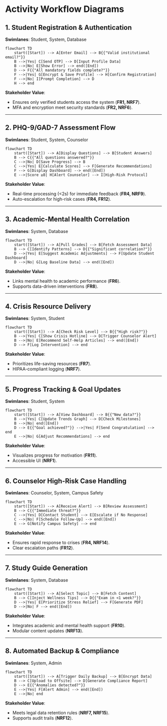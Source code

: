 # Activity Workflow Diagrams

## 1. Student Registration & Authentication  
**Swimlanes**: Student, System, Database  
```mermaid
flowchart TD
    start([Start]) --> A[Enter Email] --> B{{"Valid institutional email?"}}
    B -->|Yes| C[Send OTP] --> D[Input Profile Data]
    B -->|No| E[Show Error] --> end([End])
    D --> F{{"All mandatory fields complete?"}}
    F -->|Yes| G[Encrypt & Save Profile] --> H[Confirm Registration]
    F -->|No| I[Prompt Completion] --> D
    H --> end
```
**Stakeholder Value**:  
- Ensures only verified students access the system (**FR1, NRF7**).  
- MFA and encryption meet security standards (**FR2, NRF6**).  

---

## 2. PHQ-9/GAD-7 Assessment Flow  
**Swimlanes**: Student, System, Counselor  
```mermaid
flowchart TD
    start([Start]) --> A[Display Questions] --> B[Student Answers]
    B --> C{{"All questions answered?"}}
    C -->|No| D[Save Progress] --> B
    C -->|Yes| E[Calculate Scores] --> F[Generate Recommendations]
    F --> G[Display Dashboard] --> end([End])
    E -->|Score ≥8| H[Alert Counselor] --> I[High-Risk Protocol]
```
**Stakeholder Value**:  
- Real-time processing (<2s) for immediate feedback (**FR4, NRF9**).  
- Auto-escalation for high-risk cases (**FR4, FR12**).  

---

## 3. Academic-Mental Health Correlation  
**Swimlanes**: System, Database  
```mermaid
flowchart TD
    start([Start]) --> A[Pull Grades] --> B[Fetch Assessment Data]
    B --> C[Identify Patterns] --> D{{"Significant correlation?"}}
    D -->|Yes| E[Suggest Academic Adjustments] --> F[Update Student Dashboard]
    D -->|No| G[Log Baseline Data] --> end([End])
```
**Stakeholder Value**:  
- Links mental health to academic performance (**FR6**).  
- Supports data-driven interventions (**FR8**).  

---

## 4. Crisis Resource Delivery  
**Swimlanes**: System, Student  
```mermaid
flowchart TD
    start([Start]) --> A[Check Risk Level] --> B{{"High risk?"}}
    B -->|Yes| C[Show Crisis Hotline] --> D[Trigger Counselor Alert]
    B -->|No| E[Recommend Self-Help Articles] --> end([End])
    D --> F[Log Intervention] --> end
```
**Stakeholder Value**:  
- Prioritizes life-saving resources (**FR7**).  
- HIPAA-compliant logging (**NRF7**).  

---

## 5. Progress Tracking & Goal Updates  
**Swimlanes**: Student, System  
```mermaid
flowchart TD
    start([Start]) --> A[View Dashboard] --> B{{"New data?"}}
    B -->|Yes| C[Update Trends Graph] --> D[Check Milestones]
    B -->|No| end([End])
    D --> E{{"Goal achieved?"}} -->|Yes| F[Send Congratulation] --> end
    E -->|No| G[Adjust Recommendations] --> end
```
**Stakeholder Value**:  
- Visualizes progress for motivation (**FR11**).  
- Accessible UI (**NRF1**).  

---

## 6. Counselor High-Risk Case Handling  
**Swimlanes**: Counselor, System, Campus Safety  
```mermaid
flowchart TD
    start([Start]) --> A[Receive Alert] --> B[Review Assessment]
    B --> C{{"Immediate threat?"}}
    C -->|Yes| D[Contact Student] --> E[Escalate if No Response]
    C -->|No| F[Schedule Follow-Up] --> end([End])
    E --> G[Notify Campus Safety] --> end
```
**Stakeholder Value**:  
- Ensures rapid response to crises (**FR4, NRF14**).  
- Clear escalation paths (**FR12**).  

---

## 7. Study Guide Generation  
**Swimlanes**: System, Database  
```mermaid
flowchart TD
    start([Start]) --> A[Select Topic] --> B[Fetch Content]
    B --> C[Inject Wellness Tips] --> D{{"Exam in <1 week?"}}
    D -->|Yes| E[Prioritize Stress Relief] --> F[Generate PDF]
    D -->|No| F --> end([End])
```
**Stakeholder Value**:  
- Integrates academic and mental health support (**FR10**).  
- Modular content updates (**NRF13**).  

---

## 8. Automated Backup & Compliance  
**Swimlanes**: System, Admin  
```mermaid
flowchart TD
    start([Start]) --> A[Trigger Daily Backup] --> B[Encrypt Data]
    B --> C[Upload to Offsite] --> D[Generate Compliance Report]
    D --> E{{"Anomalies detected?"}}
    E -->|Yes| F[Alert Admin] --> end([End])
    E -->|No| end
```
**Stakeholder Value**:  
- Meets legal data retention rules (**NRF7, NRF15**).  
- Supports audit trails (**NRF12**).  
